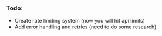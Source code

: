 ### Todo:
* Create rate limiting system (now you will hit api limits)
* Add error handling and retries (need to do some research)
